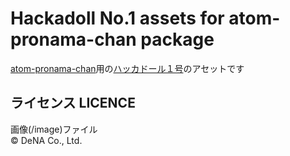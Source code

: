 # Hackadoll No.1 assets for atom-pronama-chan package
[atom-pronama-chan](https://github.com/hurumeki/atom-pronama-chan)用の[ハッカドール１号](http://hackadoll.com/)のアセットです

## ライセンス LICENCE
画像(/image)ファイル  
© DeNA Co., Ltd.
